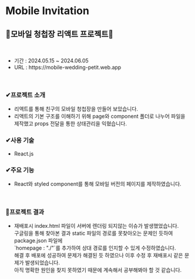 
# Mobile Invitation
<h2>👀모바일 청첩장 리액트 프로젝트👀</h2>
</br>
<ul>
  <li>기간 : 2024.05.15 ~ 2024.06.05</li>
  <li>URL : https://mobile-wedding-petit.web.app</li>
</ul>
</br>
<h3>✔프로젝트 소개</h3>
<ul>
  <li>리액트를 통해 친구의 모바일 청첩장을 만들어 보았습니다. </li>
  <li>리액트의 기본 구조를 이해하기 위해 page와 component 폴더로 나누어 파일을 제작했고 props 전달을 통한 상태관리을 익혔습니다. </li>
</ul>
<h3>✔사용 기술</h3>
<ul>
  <li>React.js</li>
</ul>
<h3>✔주요 기능</h3>
<ul>
  <li>React와 styled component를 통해 모바일 버전의 페이지를 제작하였습니다. </li>
</ul>
</br>
<h3>🚩프로젝트 결과</h3>
<ul>
  <li>재배포시 index.html 파일이 서버에 렌더링 되지않는 이슈가 발생했었습니다.</br> 구글링을 통해 찾아본 결과 static 파일의 경로를 못찾아오는 문제인 듯하여 package.json 파일에 </br>`homepage : "./"`를 추가하여 상대 경로를 인지할 수 있게 수정하였습니다.</br> 해결 후 배포에 성공하여 문제가 해결된 듯 하였으나 이후 수정 후 재배포시 같은 문제가 발생되었습니다.</br> 아직 명확한 원인을 찾지 못하였기 때문에 계속해서 공부해봐야 할 것 같습니다. </li>
</ul>
